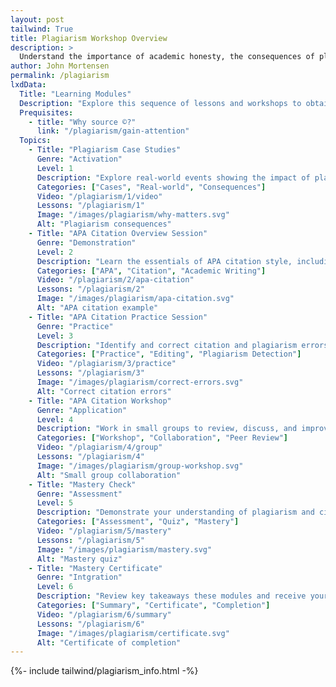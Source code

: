 ```yaml
---
layout: post 
tailwind: True
title: Plagiarism Workshop Overview
description: >
  Understand the importance of academic honesty, the consequences of plagiarism, and the skills needed to properly cite and reference sources.
author: John Mortensen
permalink: /plagiarism
lxdData:
  Title: "Learning Modules"
  Description: "Explore this sequence of lessons and workshops to obtain anti-plagiarism mastery certificate"
  Prequisites:
    - title: "Why source ©?"
      link: "/plagiarism/gain-attention"
  Topics:
    - Title: "Plagiarism Case Studies"
      Genre: "Activation"
      Level: 1
      Description: "Explore real-world events showing the impact of plagiarism on students, professionals, and society."
      Categories: ["Cases", "Real-world", "Consequences"]
      Video: "/plagiarism/1/video"
      Lessons: "/plagiarism/1"
      Image: "/images/plagiarism/why-matters.svg"
      Alt: "Plagiarism consequences"
    - Title: "APA Citation Overview Session"
      Genre: "Demonstration"
      Level: 2
      Description: "Learn the essentials of APA citation style, including in-text citations and reference lists, through interactive examples."
      Categories: ["APA", "Citation", "Academic Writing"]
      Video: "/plagiarism/2/apa-citation"
      Lessons: "/plagiarism/2"
      Image: "/images/plagiarism/apa-citation.svg"
      Alt: "APA citation example"
    - Title: "APA Citation Practice Session"
      Genre: "Practice"
      Level: 3
      Description: "Identify and correct citation and plagiarism errors in sample student work."
      Categories: ["Practice", "Editing", "Plagiarism Detection"]
      Video: "/plagiarism/3/practice"
      Lessons: "/plagiarism/3"
      Image: "/images/plagiarism/correct-errors.svg"
      Alt: "Correct citation errors"
    - Title: "APA Citation Workshop"
      Genre: "Application"
      Level: 4
      Description: "Work in small groups to review, discuss, and improve sample assignments for proper citation and academic honesty."
      Categories: ["Workshop", "Collaboration", "Peer Review"]
      Video: "/plagiarism/4/group"
      Lessons: "/plagiarism/4"
      Image: "/images/plagiarism/group-workshop.svg"
      Alt: "Small group collaboration"
    - Title: "Mastery Check"
      Genre: "Assessment"
      Level: 5
      Description: "Demonstrate your understanding of plagiarism and citation with a mastery quiz."
      Categories: ["Assessment", "Quiz", "Mastery"]
      Video: "/plagiarism/5/mastery"
      Lessons: "/plagiarism/5"
      Image: "/images/plagiarism/mastery.svg"
      Alt: "Mastery quiz"
    - Title: "Mastery Certificate"
      Genre: "Intgration"
      Level: 6
      Description: "Review key takeaways these modules and receive your APA citations (anti-plagiarism) mastery certificate."
      Categories: ["Summary", "Certificate", "Completion"]
      Video: "/plagiarism/6/summary"
      Lessons: "/plagiarism/6"
      Image: "/images/plagiarism/certificate.svg"
      Alt: "Certificate of completion"
---
```

{%- include tailwind/plagiarism_info.html -%}
